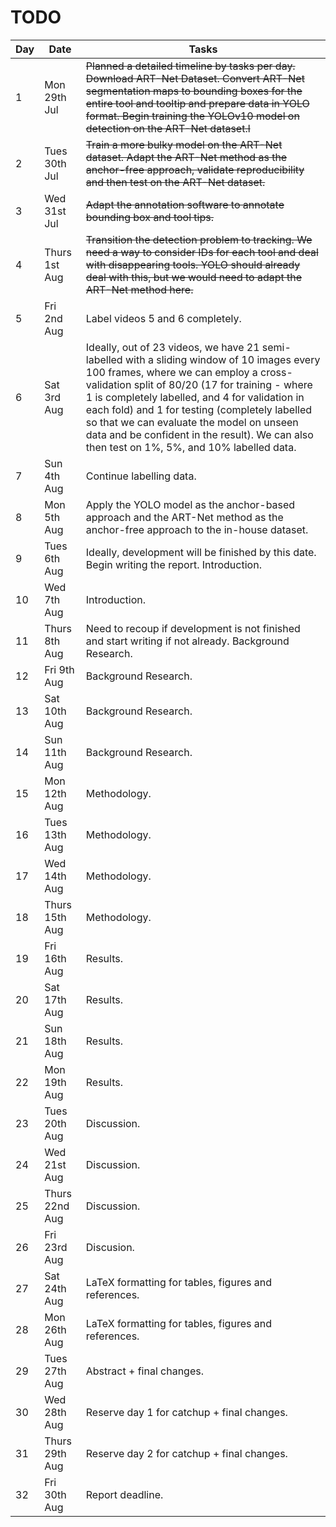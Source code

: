 # TODO

| Day | Date | Tasks |
|-------|------|-------|
| 1 | Mon 29th Jul | ~~Planned a detailed timeline by tasks per day. Download ART-Net Dataset. Convert ART-Net segmentation maps to bounding boxes for the entire tool and tooltip and prepare data in YOLO format. Begin training the YOLOv10 model on detection on the ART-Net dataset.l~~ |
| 2 | Tues 30th Jul | ~~Train a more bulky model on the ART-Net dataset. Adapt the ART-Net method as the anchor-free approach, validate reproducibility and then test on the ART-Net dataset.~~ |
| 3 | Wed 31st Jul | ~~Adapt the annotation software to annotate bounding box and tool tips.~~ |
| 4 | Thurs 1st Aug | ~~Transition the detection problem to tracking. We need a way to consider IDs for each tool and deal with disappearing tools. YOLO should already deal with this, but we would need to adapt the ART-Net method here.~~ |
| 5 | Fri 2nd Aug | Label videos 5 and 6 completely. |
| 6 | Sat 3rd Aug | Ideally, out of 23 videos, we have 21 semi-labelled with a sliding window of 10 images every 100 frames, where we can employ a cross-validation split of 80/20 (17 for training - where 1 is completely labelled, and 4 for validation in each fold) and 1 for testing (completely labelled so that we can evaluate the model on unseen data and be confident in the result). We can also then test on 1%, 5%, and 10% labelled data. |
| 7 | Sun 4th Aug | Continue labelling data. |
| 8 | Mon 5th Aug | Apply the YOLO model as the anchor-based approach and the ART-Net method as the anchor-free approach to the in-house dataset. |
| 9 | Tues 6th Aug | Ideally, development will be finished by this date. Begin writing the report. Introduction. |
| 10 | Wed 7th Aug | Introduction. |
| 11 | Thurs 8th Aug | Need to recoup if development is not finished and start writing if not already. Background Research. |
| 12 | Fri 9th Aug | Background Research. |
| 13 | Sat 10th Aug | Background Research. |
| 14 | Sun 11th Aug | Background Research. |
| 15 | Mon 12th Aug | Methodology. |
| 16 | Tues 13th Aug | Methodology. |
| 17 | Wed 14th Aug | Methodology. |
| 18 | Thurs 15th Aug | Methodology. |
| 19 | Fri 16th Aug | Results. |
| 20 | Sat 17th Aug | Results. |
| 21 | Sun 18th Aug | Results. |
| 22 | Mon 19th Aug | Results. |
| 23 | Tues 20th Aug | Discussion. |
| 24 | Wed 21st Aug | Discussion. |
| 25 | Thurs 22nd Aug | Discussion. |
| 26 | Fri 23rd Aug | Discusion. |
| 27 | Sat 24th Aug | LaTeX formatting for tables, figures and references. |
| 28 | Mon 26th Aug | LaTeX formatting for tables, figures and references. |
| 29 | Tues 27th Aug | Abstract + final changes. |
| 30 | Wed 28th Aug | Reserve day 1 for catchup + final changes. |
| 31 | Thurs 29th Aug | Reserve day 2 for catchup + final changes. |
| 32 | Fri 30th Aug | Report deadline. |
